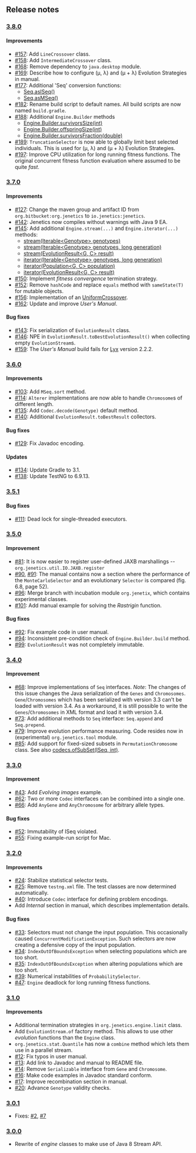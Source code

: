 ## Release notes

### [3.8.0](https://github.com/jenetics/jenetics/releases/tag/v3.8.0)

#### Improvements

* [#157](https://github.com/jenetics/jenetics/issues/157): Add `LineCrossover` class.
* [#158](https://github.com/jenetics/jenetics/issues/158): Add `IntermediateCrossover` class.
* [#168](https://github.com/jenetics/jenetics/issues/168): Remove dependency to `java.desktop` module.
* [#169](https://github.com/jenetics/jenetics/issues/169): Describe how to configure (μ, λ) and (μ + λ) Evolution Strategies in manual.
* [#177](https://github.com/jenetics/jenetics/issues/177): Additional 'Seq' conversion functions:
    * [Seq.asISeq()](http://jenetics.io/javadoc/org.jenetics/3.8/org/jenetics/util/Seq.html#asISeq--)
    * [Seq.asMSeq()](http://jenetics.io/javadoc/org.jenetics/3.8/org/jenetics/util/Seq.html#asMSeq--)    
* [#182](https://github.com/jenetics/jenetics/issues/182): Rename build script to default names. All build scripts are now named `build.gradle`.
* [#188](https://github.com/jenetics/jenetics/issues/188): Additional `Engine.Builder` methods
    * [Engine.Builder.survivorsSize(int)](http://jenetics.io/javadoc/org.jenetics/3.8/org/jenetics/engine/Engine.Builder.html#survivorsSize-int-)
    * [Engine.Builder.offspringSize(int)](http://jenetics.io/javadoc/org.jenetics/3.8/org/jenetics/engine/Engine.Builder.html#offspringSize-int-)   
    * [Engine.Builder.survivorsFraction(double)](http://jenetics.io/javadoc/org.jenetics/3.8/org/jenetics/engine/Engine.Builder.html#survivorsFraction-double-)      
* [#189](https://github.com/jenetics/jenetics/issues/189): `TruncationSelector` is now able to globally limit best selected individuals. This is used for (μ, λ) and (μ + λ) Evolution Strategies.
* [#197](https://github.com/jenetics/jenetics/issues/197): Improve CPU utilization for long running fitness functions. The original concurrent fitness function evaluation where assumed to be quite *fast*.

### [3.7.0](https://github.com/jenetics/jenetics/releases/tag/v3.7.0)

#### Improvements

* [#127](https://github.com/jenetics/jenetics/issues/127): Change the maven group and artifact ID from `org.bitbucket:org.jenetics` to `io.jenetics:jenetics`.
* [#142](https://github.com/jenetics/jenetics/issues/142): Jenetics now compiles without warnings with Java 9 EA.
* [#145](https://github.com/jenetics/jenetics/issues/145): Add additional `Engine.stream(...)` and `Engine.iterator(...)` methods:
    * [stream(Iterable<Genotype<G>> genotypes)](http://jenetics.io/javadoc/org.jenetics/3.7/org/jenetics/engine/Engine.html#stream-java.lang.Iterable-)
    * [stream(Iterable<Genotype<G>> genotypes, long generation)](http://jenetics.io/javadoc/org.jenetics/3.7/org/jenetics/engine/Engine.html#stream-java.lang.Iterable-long-)
    * [stream(EvolutionResult<G, C> result)](http://jenetics.io/javadoc/org.jenetics/3.7/org/jenetics/engine/Engine.html#stream-org.jenetics.engine.EvolutionResult-)
    * [iterator(Iterable<Genotype<G>> genotypes, long generation)](http://jenetics.io/javadoc/org.jenetics/3.7/org/jenetics/engine/Engine.html#iterator-java.lang.Iterable-)
    * [iterator(Population<G, C> population)](http://jenetics.io/javadoc/org.jenetics/3.7/org/jenetics/engine/Engine.html#iterator-org.jenetics.Population-)
    * [iterator(EvolutionResult<G, C> result)](http://jenetics.io/javadoc/org.jenetics/3.7/org/jenetics/engine/Engine.html#iterator-org.jenetics.engine.EvolutionResult-)
* [#150](https://github.com/jenetics/jenetics/issues/150): Implement _fitness convergence_ termination strategy.    
* [#152](https://github.com/jenetics/jenetics/issues/152): Remove `hashCode` and replace `equals` method with `sameState(T)` for mutable objects.
* [#156](https://github.com/jenetics/jenetics/issues/156): Implementation of an [UniformCrossover](https://en.wikipedia.org/wiki/Crossover_(genetic_algorithm)#Uniform_crossover_and_half_uniform_crossover).
* [#162](https://github.com/jenetics/jenetics/issues/162): Update and improve _User's Manual_.

#### Bug fixes

* [#143](https://github.com/jenetics/jenetics/issues/143): Fix serialization of `EvolutionResult` class.
* [#146](https://github.com/jenetics/jenetics/issues/146): NPE in `EvolutionResult.toBestEvolutionResult()` when collecting empty `EvolutionStream`s.
* [#159](https://github.com/jenetics/jenetics/issues/159): The _User's Manual_ build fails for [Lyx](http://www.lyx.org/) version 2.2.2. 

### [3.6.0](https://github.com/jenetics/jenetics/releases/tag/v3.6.0)

#### Improvements

* [#103](https://github.com/jenetics/jenetics/issues/103): Add `MSeq.sort` method.
* [#114](https://github.com/jenetics/jenetics/issues/114): `Alterer` implementations are now able to handle `Chromosome`s of different length.
* [#135](https://github.com/jenetics/jenetics/issues/135): Add `Codec.decode(Genotype)` default method.
* [#140](https://github.com/jenetics/jenetics/issues/140): Additional `EvolutionResult.toBestResult` collectors.

#### Bug fixes

* [#129](https://github.com/jenetics/jenetics/issues/129): Fix Javadoc encoding.

#### Updates

* [#134](https://github.com/jenetics/jenetics/issues/134): Update Gradle to 3.1.
* [#138](https://github.com/jenetics/jenetics/issues/138): Update TestNG to 6.9.13.

### [3.5.1](https://github.com/jenetics/jenetics/releases/tag/v3.5.1)

#### Bug fixes

* [#111](https://github.com/jenetics/jenetics/issues/111): Dead lock for single-threaded executors.

### [3.5.0](https://github.com/jenetics/jenetics/releases/tag/v3.5.0)

#### Improvement

* [#81](https://github.com/jenetics/jenetics/issues/81): It is now easier to register user-defined JAXB marshallings -- `org.jenetics.util.IO.JAXB.register`
* [#90](https://github.com/jenetics/jenetics/issues/90), [#91](https://github.com/jenetics/jenetics/issues/91): The manual contains now a section where the performance of the `MonteCarloSelector` and an evolutionary `Selector` is compared (fig. 6.8, page 52).
* [#96](https://github.com/jenetics/jenetics/issues/96): Merge branch with incubation module `org.jenetix`, which contains experimental classes.
* [#101](https://github.com/jenetics/jenetics/issues/101): Add manual example for solving the *Rastrigin* function.

#### Bug fixes

* [#92](https://github.com/jenetics/jenetics/issues/92): Fix example code in user manual.
* [#94](https://github.com/jenetics/jenetics/issues/94): Inconsistent pre-condition check of `Engine.Builder.build` method.
* [#99](https://github.com/jenetics/jenetics/issues/99): `EvolutionResult` was not completely immutable.

### [3.4.0](https://github.com/jenetics/jenetics/releases/tag/v3.4.0)

#### Improvement

* [#68](https://github.com/jenetics/jenetics/issues/68): Improve implementations of `Seq` interfaces. *Note*: The changes of this issue changes the Java serialization of the `Genes` and `Chromosomes`. `Gene`/`Chromosomes` which has been serialized with version 3.3 can't be loaded with version 3.4. As a workaround, it is still possible to write the `Genes`/`Chromosomes` in XML format and load it with version 3.4.
* [#73](https://github.com/jenetics/jenetics/issues/73): Add additional methods to `Seq` interface: `Seq.append` and `Seq.prepend`.
* [#79](https://github.com/jenetics/jenetics/issues/79): Improve evolution performance measuring. Code resides now in (experimental) `org.jenetics.tool` module. 
* [#85](https://github.com/jenetics/jenetics/issues/85): Add support for fixed-sized subsets in `PermutationChromosome` class. See also [codecs.ofSubSet(ISeq, int)](http://jenetics.io/javadoc/org.jenetics/3.4/org/jenetics/engine/codecs.html#ofSubSet-org.jenetics.util.ISeq-int-).

### [3.3.0](https://github.com/jenetics/jenetics/releases/tag/v3.3.0)

#### Improvement

* [#43](https://github.com/jenetics/jenetics/issues/43): Add _Evolving images_ example.
* [#62](https://github.com/jenetics/jenetics/issues/62): Two or more `Codec` interfaces can be combined into a single one. 
* [#66](https://github.com/jenetics/jenetics/issues/66): Add `AnyGene` and `AnyChromosome` for arbitrary allele types.

#### Bug fixes

* [#52](https://github.com/jenetics/jenetics/issues/52): Immutability of ISeq violated.
* [#55](https://github.com/jenetics/jenetics/issues/55): Fixing example-run script for Mac.


### [3.2.0](https://github.com/jenetics/jenetics/releases/tag/v3.2.0)

#### Improvements

* [#24](https://github.com/jenetics/jenetics/issues/24): Stabilize statistical selector tests.
* [#25](https://github.com/jenetics/jenetics/issues/25): Remove `testng.xml` file. The test classes are now determined automatically.
* [#40](https://github.com/jenetics/jenetics/issues/40): Introduce `Codec` interface for defining problem encodings.
* Add _Internal_ section in manual, which describes implementation details.

#### Bug fixes

* [#33](https://github.com/jenetics/jenetics/issues/33): Selectors must not change the input population. This occasionally caused `ConcurrentModificationException`.  Such selectors are now creating a defensive copy of the input population.
* [#34](https://github.com/jenetics/jenetics/issues/34): `IndexOutOfBoundsException` when selecting populations which are too short.
* [#35](https://github.com/jenetics/jenetics/issues/35): `IndexOutOfBoundsException` when altering populations which are too short.
* [#39](https://github.com/jenetics/jenetics/issues/39): Numerical instabilities of `ProbabilitySelector`.
* [#47](https://github.com/jenetics/jenetics/issues/47): `Engine` deadlock for long running fitness functions.

### [3.1.0](https://github.com/jenetics/jenetics/releases/tag/v3.1.0)

#### Improvements

* Additional termination strategies in `org.jenetics.engine.limit` class.
* Add `EvolutionStream.of` factory method. This allows to use other _evolution_ functions than the `Engine` class.
* `org.jenetics.stat.Quantile` has now a `combine` method which lets them use in a parallel stream.
* [#12](https://github.com/jenetics/jenetics/issues/12): Fix typos in user manual.
* [#13](https://github.com/jenetics/jenetics/issues/13): Add link to Javadoc and manual to README file.
* [#14](https://github.com/jenetics/jenetics/issues/14): Remove `Serializable` interface from `Gene` and `Chromosome`.
* [#16](https://github.com/jenetics/jenetics/issues/16): Make code examples in Javadoc standard conform.
* [#17](https://github.com/jenetics/jenetics/issues/17): Improve recombination section in manual.
* [#20](https://github.com/jenetics/jenetics/issues/20): Advance `Genotype` validity checks.
    

### [3.0.1](https://github.com/jenetics/jenetics/releases/tag/v3.0.1)

* Fixes: [#2](https://github.com/jenetics/jenetics/issues/2), [#7](https://github.com/jenetics/jenetics/issues/7)

### [3.0.0](https://github.com/jenetics/jenetics/releases/tag/v3.0.0)

* Rewrite of *engine* classes to make use of Java 8 Stream API.
